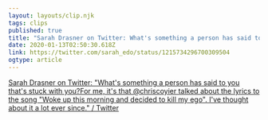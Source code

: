 ```yaml
---
layout: layouts/clip.njk
tags: clips
published: true
title: "Sarah Drasner on Twitter: What's something a person has said to you that's stuck with you?"
date: 2020-01-13T02:50:30.618Z
link: https://twitter.com/sarah_edo/status/1215734296700309504
ogtype: article
---
```

[Sarah Drasner on Twitter: "What's something a person has said to you that's stuck with you?For me, it's that @chriscoyier talked about the lyrics to the song "Woke up this morning and decided to kill my ego". I've thought about it a lot ever since." / Twitter](https://twitter.com/sarah_edo/status/1215734296700309504)
